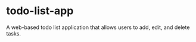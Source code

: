 # todo-list-app
 A web-based todo list application that allows users to add, edit, and delete tasks.
